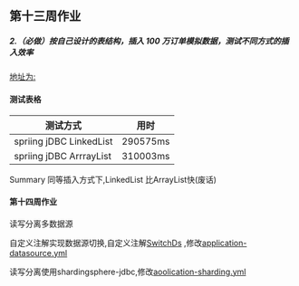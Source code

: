 第十三周作业
---

##### 2.（必做）按自己设计的表结构，插入 100 万订单模拟数据，测试不同方式的插入效率
[地址为:](mysqlTest/src/main/java/matt/mysql/JDBCApplication.java)


#### 测试表格
| 测试方式 | 用时 |
|------ | ------|
|spriing jDBC LinkedList| 290575ms|
|spriing jDBC ArrrayList| 310003ms| 

Summary 
同等插入方式下,LinkedList 比ArrayList快(废话)


#### 第十四周作业
读写分离多数据源

自定义注解实现数据源切换,自定义注解[SwitchDs](switchDataSource/src/main/java/matt/dataSource/annotation/SwitchDs.java)
,修改[application-datasource.yml](mysqlTest/src/main/resources/application-datasource.yml)

读写分离使用shardingsphere-jdbc,修改[aoolication-sharding.yml](mysqlTest/src/main/resources/aoolication-sharding.yml)



